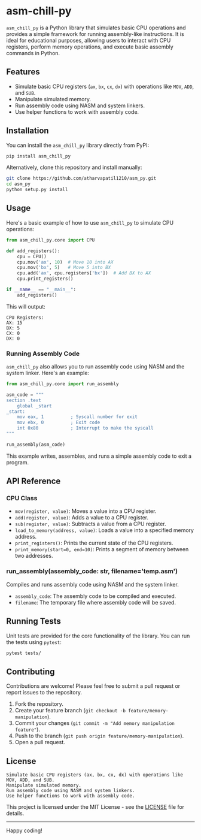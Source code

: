 # asm-chill-py

`asm_chill_py` is a Python library that simulates basic CPU operations and provides a simple framework for running assembly-like instructions. It is ideal for educational purposes, allowing users to interact with CPU registers, perform memory operations, and execute basic assembly commands in Python.

## Features

- Simulate basic CPU registers (`ax`, `bx`, `cx`, `dx`) with operations like `MOV`, `ADD`, and `SUB`.
- Manipulate simulated memory.
- Run assembly code using NASM and system linkers.
- Use helper functions to work with assembly code.

## Installation

You can install the `asm_chill_py` library directly from PyPI:

```bash
pip install asm_chill_py
```

Alternatively, clone this repository and install manually:

```bash
git clone https://github.com/atharvapatil1210/asm_py.git
cd asm_py
python setup.py install
```

## Usage

Here's a basic example of how to use `asm_chill_py` to simulate CPU operations:

```python
from asm_chill_py.core import CPU

def add_registers():
    cpu = CPU()
    cpu.mov('ax', 10)  # Move 10 into AX
    cpu.mov('bx', 5)   # Move 5 into BX
    cpu.add('ax', cpu.registers['bx'])  # Add BX to AX
    cpu.print_registers()

if __name__ == "__main__":
    add_registers()
```

This will output:

```
CPU Registers:
AX: 15
BX: 5
CX: 0
DX: 0
```

### Running Assembly Code

`asm_chill_py` also allows you to run assembly code using NASM and the system linker. Here's an example:

```python
from asm_chill_py.core import run_assembly

asm_code = """
section .text
    global _start
_start:
    mov eax, 1          ; Syscall number for exit
    mov ebx, 0          ; Exit code
    int 0x80            ; Interrupt to make the syscall
"""

run_assembly(asm_code)
```

This example writes, assembles, and runs a simple assembly code to exit a program.

## API Reference

### CPU Class

- `mov(register, value)`: Moves a value into a CPU register.
- `add(register, value)`: Adds a value to a CPU register.
- `sub(register, value)`: Subtracts a value from a CPU register.
- `load_to_memory(address, value)`: Loads a value into a specified memory address.
- `print_registers()`: Prints the current state of the CPU registers.
- `print_memory(start=0, end=10)`: Prints a segment of memory between two addresses.

### run_assembly(assembly_code: str, filename='temp.asm')

Compiles and runs assembly code using NASM and the system linker.

- `assembly_code`: The assembly code to be compiled and executed.
- `filename`: The temporary file where assembly code will be saved.

## Running Tests

Unit tests are provided for the core functionality of the library. You can run the tests using `pytest`:

```bash
pytest tests/
```

## Contributing

Contributions are welcome! Please feel free to submit a pull request or report issues to the repository.

1. Fork the repository.
2. Create your feature branch (`git checkout -b feature/memory-manipulation`).
3. Commit your changes (`git commit -m "Add memory manipulation feature"`).
4. Push to the branch (`git push origin feature/memory-manipulation`).
5. Open a pull request.

## License

    Simulate basic CPU registers (ax, bx, cx, dx) with operations like MOV, ADD, and SUB.
    Manipulate simulated memory.
    Run assembly code using NASM and system linkers.
    Use helper functions to work with assembly code.

This project is licensed under the MIT License - see the [LICENSE](LICENSE) file for details.

---

Happy coding!
```
